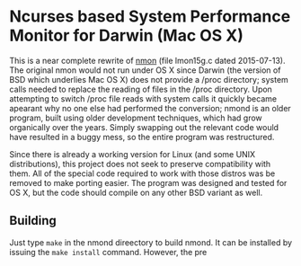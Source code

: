 # Ncurses based System Performance Monitor for Darwin (Mac OS X)

This is a near complete rewrite of [nmon](http://nmon.sourceforge.net/) (file lmon15g.c dated 2015-07-13). The original nmon would not run under OS X since Darwin (the version of BSD which underlies Mac OS X) does not provide a /proc directory; system calls needed to replace the reading of files in the /proc directory. Upon attempting to switch /proc file reads with system calls it quickly became apearant why no one else had performed the conversion; nmond is an older program, built using older development techniques, which had grow organically over the years. Simply swapping out the relevant code would have resulted in a buggy mess, so the entire program was restructured.

Since there is already a working version for Linux (and some UNIX distributions), this project does not seek to preserve compatibility with them. All of the special code required to work with those distros was be removed to make porting easier. The program was designed and tested for OS X, but the code should compile on any other BSD variant as well.

## Building

Just type `make` in the nmond direectory to build nmond. It can be installed by issuing the `make install` command. However, the pre
